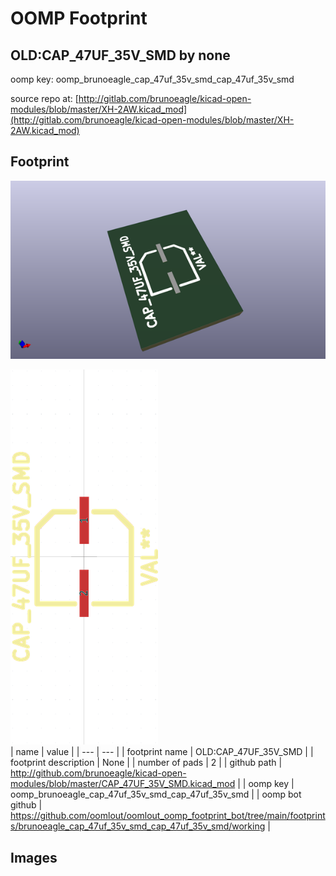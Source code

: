 # OOMP Footprint  
## OLD:CAP_47UF_35V_SMD  by none  
  
oomp key: oomp_brunoeagle_cap_47uf_35v_smd_cap_47uf_35v_smd  
  
source repo at: [http://gitlab.com/brunoeagle/kicad-open-modules/blob/master/XH-2AW.kicad_mod](http://gitlab.com/brunoeagle/kicad-open-modules/blob/master/XH-2AW.kicad_mod)  
## Footprint  
  
[![working_kicad_pcb_3d.png](working_kicad_pcb_3d_600.png)](working_kicad_pcb_3d.png)  
  
[![working.png](working_600.png)](working.png)  
| name | value | 
| --- | --- | 
| footprint name | OLD:CAP_47UF_35V_SMD | 
| footprint description | None | 
| number of pads | 2 | 
| github path | http://github.com/brunoeagle/kicad-open-modules/blob/master/CAP_47UF_35V_SMD.kicad_mod | 
| oomp key | oomp_brunoeagle_cap_47uf_35v_smd_cap_47uf_35v_smd | 
| oomp bot github | https://github.com/oomlout/oomlout_oomp_footprint_bot/tree/main/footprints/brunoeagle_cap_47uf_35v_smd_cap_47uf_35v_smd/working | 
## Images  
